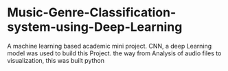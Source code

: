 # Music-Genre-Classification-system-using-Deep-Learning
A machine learning based academic mini project. CNN, a deep Learning model was used to build this Project. the way from Analysis of audio files to visualization, this was built python 
